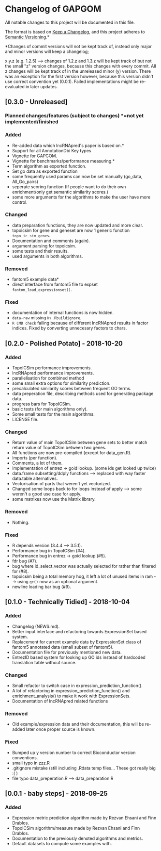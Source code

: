 # Changelog of GAPGOM
All notable changes to this project will be documented in this file.

The format is based on [Keep a Changelog](https://keepachangelog.com/en/1.0.0/),
and this project adheres to [Semantic Versioning](https://semver.org/spec/v2.0.0.html).\*

\*Changes of commit versions will not be kept track of, instead only major and minor versions will keep a changelog;

x.y.z (e.g. 1.2.5) --> changes of 1.2.z and 1.3.z will be kept track of but not the small "z" version changes, because this changes with every commit.
All z changes will be kept track of in the unreleased minor (y) version. There was an exception for the first version however, because this version didn't
use correct convention yet (0.0.1). Failed implementations might be re-evaluated in later updates.

## [0.3.0 - Unreleased]
### Planned changes/features (subject to changes) *=not yet implemented/finished
### Added
- Re-added data which lncRNApred's paper is based on.*
- Support for all AnnotationDbi Key types
- Vignette for GAPGOM.
- Vignette for benchmarks/performance measuring.*
- Term algorithm as exported function.
- Set go data as exported function
- some frequently used params can now be set manually (go_data, All_Go_pairs)
- seperate scoring function (If people want to do their own enrichment/only get semantic similarity scores.)
- some more arguments for the algorithms to make the user have more control.
### Changed
- data preparation functions, they are now updated and more clear.
- topoicsim for gene and geneset are now 1 generic function `topo_ic_sim_genes`.
- Documentation and comments (again).
- argument parsing for topoicsim.
- some tests and their results.
- used arguments in both algorithms.
### Removed
- fantom5 example data*
- direct interface from fantom5 file to expset `fantom_load_expressionset()`.
### Fixed
- documentation of internal functions is now hidden.
- `data-raw` missing in `.Rbuildignore`.
- `R CMD check` failing because of different lncRNApred results in factor indices. Fixed by converting unnecesary factors to chars.

## [0.2.0 - Polished Potato] - 2018-10-20
### Added
- TopoICSim performance improvements.
- lncRNApred performance improvements.
- parallelisation for combined method
- some small extra options for similarity prediction.
- precalculated similarity scores between frequent GO terms.
- data preperation file, describing methods used for generating package data.
- progress bars for TopoICSim.
- basic tests (for main algorithms only).
- Some small tests for the main algorithms.
- LICENSE file.
### Changed
- Return value of main TopoICSim between gene sets to better match return value of TopoICSim between two genes.
- All functions are now pre-compiled (except for data_gen.R).
- Imports (per function).
- Comments, a lot of them.
- Implementation of entrez -> goid lookup. (some ids get looked up twice)
- data.frame subsetting/ddply functions --> replaced with way faster data.table alternatives.
- Vectorisation of parts that weren't yet vectorized.
- Changed some loops back to for loops instead of apply --> some weren't a good use case for apply.
- some matrixes now use the Matrix library.
### Removed
- Nothing.
### Fixed
- R depends version (3.4.4 --> 3.5.1).
- Performance bug in TopoICSim (#4).
- Performance bug in entrez -> goid lookup (#5).
- fdr bug (#7).
- bug where id_select_vector was actually selected for rather than filtered for (#8).
- topoicsim being a total memory hog, it left a lot of unused items in ram --> using `gc()` now as an optional argument.
- newline loading bar bug (#9).


## [0.1.0 - Technically Tidied] - 2018-10-04
### Added
- Changelog (NEWS.md).
- Better input interface and refactoring towards ExpressionSet based system.
- Replacement for current example data by ExpressionSet class of fantom5 annotated data (small subset of fantom5).
- Documentation file for previously mentioned new data.
- EntrezID based system for looking up GO ids instead of hardcoded translation table without source.
### Changed
- Small refactor to switch case in expression_prediction_function().
- A lot of refactoring in expression_prediction_function() and enrichment_analysis() to make it work with ExpressionSets.
- Documentation of lncRNApred related functions
### Removed
- Old example/expression data and their documentation, this will be re-added later once proper source is known.
### Fixed
- Bumped up y version number to correct Bioconductor version conventions.
- small typo in zzz.R
- .gitignore mistake (still including .Rdata temp files... These got really big :( )
- file typo data_preperation.R --> data_preparation.R


## [0.0.1 - baby steps] - 2018-09-25
### Added
- Expression metric prediction algorithm made by Rezvan Ehsani and Finn Drablos.
- TopoICSim algorithm/measure made by Rezvan Ehsani and Finn Drablos.
- Documentation to the previously denoted algorithms and metrics.
- Default datasets to compute some examples with.